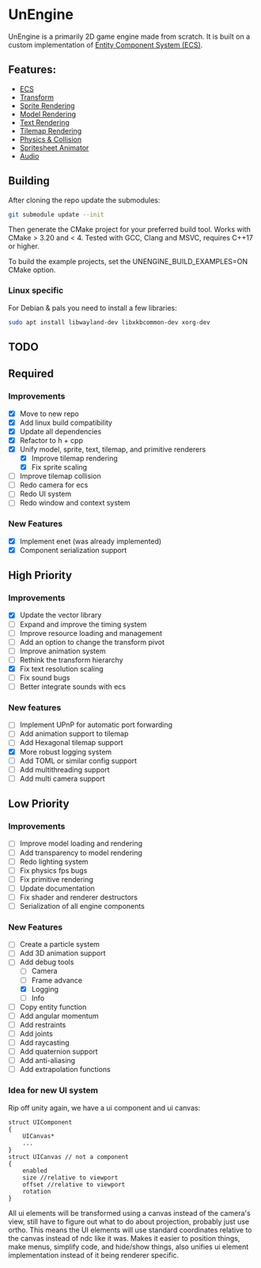 # UnEngine

UnEngine is a primarily 2D game engine made from scratch. 
It is built on a custom implementation of [Entity Component System (ECS)](doc/ECS%20Reference.md).

## Features:
- [ECS](doc/ECS%20Reference.md)
- [Transform](doc/Transform%20Reference.md)
- [Sprite Rendering](doc/Sprite%20Reference.md)
- [Model Rendering](todo)
- [Text Rendering](doc/TextRender%20Reference.md)
- [Tilemap Rendering](doc/Tiled%20Reference.md)
- [Physics & Collision](doc/Physics%20Reference.md)
- [Spritesheet Animator](doc/Sprite%20Reference.md)
- [Audio](doc/Audio%20Reference.md)

## Building
After cloning the repo update the submodules:
```bash
git submodule update --init
```
Then generate the CMake project for your preferred build tool. Works with CMake > 3.20 and < 4. Tested with GCC, Clang and MSVC, requires C++17 or higher.

To build the example projects, set the UNENGINE_BUILD_EXAMPLES=ON CMake option.

### Linux specific
For Debian & pals you need to install a few libraries:
```bash
sudo apt install libwayland-dev libxkbcommon-dev xorg-dev
```

## TODO
## Required
### Improvements
- [x] Move to new repo
- [x] Add linux build compatibility
- [x] Update all dependencies
- [x] Refactor to h + cpp
- [x] Unify model, sprite, text, tilemap, and primitive renderers
  - [x] Improve tilemap rendering
  - [x] Fix sprite scaling
- [ ] Improve tilemap collision
- [ ] Redo camera for ecs
- [ ] Redo UI system
- [ ] Redo window and context system

### New Features
- [x] Implement enet (was already implemented)
- [x] Component serialization support

## High Priority
### Improvements
- [x] Update the vector library
- [ ] Expand and improve the timing system
- [ ] Improve resource loading and management
- [ ] Add an option to change the transform pivot
- [ ] Improve animation system
- [ ] Rethink the transform hierarchy
- [x] Fix text resolution scaling
- [ ] Fix sound bugs
- [ ] Better integrate sounds with ecs

### New features
- [ ] Implement UPnP for automatic port forwarding
- [ ] Add animation support to tilemap
- [ ] Add Hexagonal tilemap support
- [x] More robust logging system
- [ ] Add TOML or similar config support
- [ ] Add multithreading support
- [ ] Add multi camera support

## Low Priority
### Improvements
- [ ] Improve model loading and rendering
- [ ] Add transparency to model rendering
- [ ] Redo lighting system
- [ ] Fix physics fps bugs
- [ ] Fix primitive rendering
- [ ] Update documentation
- [ ] Fix shader and renderer destructors
- [ ] Serialization of all engine components

### New Features
- [ ] Create a particle system
- [ ] Add 3D animation support
- [ ] Add debug tools
  - [ ] Camera
  - [ ] Frame advance
  - [x] Logging
  - [ ] Info
- [ ] Copy entity function
- [ ] Add angular momentum
- [ ] Add restraints
- [ ] Add joints
- [ ] Add raycasting
- [ ] Add quaternion support
- [ ] Add anti-aliasing
- [ ] Add extrapolation functions

### Idea for new UI system
Rip off unity again, we have a ui component and ui canvas:
```
struct UIComponent
{
    UICanvas*
    ...
}
struct UICanvas // not a component
{
    enabled
    size //relative to viewport
    offset //relative to viewport
    rotation 
}
```
All ui elements will be transformed using a canvas instead of the camera's view, still have to figure out what to do about projection, probably just use ortho.
This means the UI elements will use standard coordinates relative to the canvas instead of ndc like it was. Makes it easier to position things, make menus, simplify code, and hide/show things, also unifies ui element implementation instead of it being renderer specific.
